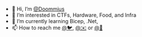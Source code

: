 - 👋 Hi, I’m [@Doommius](https://github.com/Doommius)
- 👀 I’m interested in CTFs, Hardware, Food, and Infra
- 🌱 I’m currently learning Bicep, .Net, 
- 📫 How to reach me [@🐦](https://twitter.com/doommius), [@✉️](mailto:github@doommius.com) or [@📸](https://instagram.com/doommius)

<!---
Doommius/Doommius is a ✨ special ✨ repository because its `README.md` (this file) appears on your GitHub profile.
You can click the Preview link to take a look at your changes.
--->
